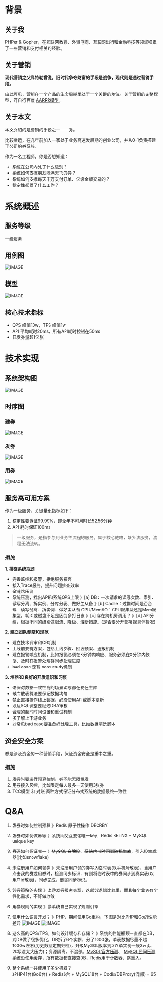 # 背景
## 关于我
PHPer & Gopher，在互联网教育、外贸电商、互联网出行和金融科技等领域积累了一些营销和支付相关的经验。

## 关于营销
**现代营销之父科特勒曾说，旧时代争夺财富的手段是战争，现代则是通过营销手段。**

由此可见，营销在一个产品的生命周期里处于一个关键的地位。关于营销的完整模型，可自行百度 [AARRR模型](https://baike.baidu.com/item/AARRR/6962373?fr=aladdin)。

## 关于本文
本文介绍的是营销的手段之一——券。

比较幸运，在几年前加入一家处于业务高速发展期的创业公司，并从0-1负责搭建了公司的券系统。

作为一名工程师，你是否想知道：
- 系统在公司内处于什么级别？
- 系统如何支撑朋友圈满天飞的券？
- 系统如何支撑每天千万支付订单、亿级金额交易的？
- 稳定性都做了什么工作？

# 系统概述
## 服务等级
一级服务

## 用例图
![IMAGE](resources/D351F0E2207AB9732EB9A0C4DCEEAB6B.jpg)

## 模型
![IMAGE](resources/8C25693BE8EDF689DEA30A609B1AB6CD.jpg)

## 核心技术指标
- QPS 峰值10w，TPS 峰值1w
- API 平均耗时20ms，所有API耗时控制在50ms
- 日发券量超1亿张

# 技术实现
## 系统架构图
![IMAGE](resources/9BD419C47DBD53431809EF7DA9F1B514.jpg)

## 时序图
### 建券
![IMAGE](resources/859A2562737B8E889524F4840823B56A.jpg)

### 发券
![IMAGE](resources/6954ED591B6CF528273E36D2B8E9C367.jpg)

### 用券
![IMAGE](resources/A281A6D8F7D3DDB6B90EC7649F451FD3.jpg)

## 服务高可用方案
作为一级服务，关键量化指标如下：
1. 稳定性要保证99.99%，即全年不可用时长52.56分钟
1. API 耗时保证100ms

> 一级服务，是指参与到业务主流程的服务，属于核心链路，缺少该服务，流程无法流转。

### 措施
**1. 排查系统瓶颈**
- 完善监控和报警，拒绝服务裸奔
- 接入Trace服务，提升问题排查效率
- 全链路压测
- 系统压测，找出API和系统QPS上限
》[a] DB：一次请求的读写次数、索引、读写分离、拆实例、分库分表、做好主从备
》[b] Cache：过期时间是否合理、读写分离、拆实例、做好主从备
 CPU/Mem/IO：CPU密集型还是Mem密集型，耗IO或磁盘不足是因为多打日志
》[c] 存在跨机房调用？
》[d] API分级，根据不同的级别做限流、降级、熔断措施。(是否要分开部署视具体情况)

**2. 建立团队制度和规范**
- 建立技术评审和CR机制
- 上线前要有方案，包括上线步骤、回滚预案、通报机制
- 建立报警响应机制，比如报警必须在X分钟内响应、服务必须在X分钟内恢复、及时在报警处理群同步处理进度
- bad case 要有 case study机制


**3. 培养RD良好的开发意识和习惯**
- 确保对数据一致性高的场景读写都在要在主库
- 散库散表算法要保证数据均匀
- 禁止直接操作线上数据，必须使用API或脚本更新
- 涉及SQL调整要经过DBA审核
- 合理的超时时间设置和重试机制
- 多了解上下游业务
- 对常见bad case要准备好处理工具，比如数据清洗脚本

## 资金安全方案
券是涉及资金的一种营销手段，保证资金安全是重中之重。

### 措施
1. 发券时要进行预算控制，券不能无限量发
2. 用券接入风控，比如限定每人最多一天使用3张券
3. TCC模型 和 对账 两种方式保证分布式系统的数据最终一致性

# Q&A
1. 发券时如何控制预算
》Redis 原子性操作 DECRBY

2. 发券时如何做幂等
》系统间交互要带唯一key，Redis SETNX + MySQL unique key

2. 券码如何保证唯一
》~~MySQL 自增ID~~，~~系统内带时间戳随机生成~~，引入ID生成器(比如snowflake)

3. 未注册用户如何领券
》未注册用户领的券写入临时表(以手机号散表)，当用户点击我的券或用券时，检测同步标识，有则将临时表中的券同步到真实表(以用户id散表)，同步完成，删除同步标识。

4. 领券策略的实现
》上游发券服务实现，这部分逻辑比较重，而且每个业务有个性化需求，不好做收敛

5. 用券规则的实现
》券系统自己实现了规则引擎

6. 使用什么语言开发？
》PHP，期间使用Go重构，下图是对比PHP和Go的性能差异
![IMAGE](resources/80FE517704CDC950FAE69C3DF597C340.jpg)
![IMAGE](resources/84111488BCE69D57CD2CEC2FA7ADF485.jpg)

7. 这么高的QPS/TPS，如何设计缓存和存储？
》系统的性能瓶颈一直都在DB，对DB做了很多优化。DB拆了6个实例、分了1000张，单表数据尽量不超1000w左右(历史数据定期归档)，升级MySQL版本到5.7(单实例一般2w读、2k写没太大压力)；资源隔离，不混部。[MySQL官方压测]( https://www.mysql.com/why-mysql/benchmarks/)、 [MySQL民间压测](http://dimitrik.free.fr/blog/archives/2013/09/mysql-performance-reaching-500k-qps-with-mysql-57.html) 
系统没使用缓存，所有数据都直接查DB，Redis用于计数器、防重入。

9. 整个系统一共使用了多少机器？  
》PHP41台(Go6台) + Redis6台 + MySQL18台 + Codis/DBProxy(混部) = 65
